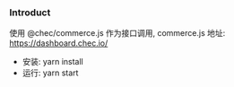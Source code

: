 ### Introduct
使用 @chec/commerce.js 作为接口调用, commerce.js 地址: https://dashboard.chec.io/

- 安装: yarn install
- 运行: yarn start
